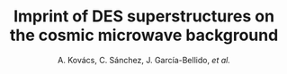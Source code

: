 ---
number: "22"
title: "Imprint of DES superstructures on the cosmic microwave background"
arxiv_link: "https://arxiv.org/abs/1610.00637"
arxiv_id: "1610.00637"
author: "A. Kov&aacute;cs, C. S&aacute;nchez, J. Garc&iacute;a-Bellido, <em>et al.</em>"
reviewed: True
journal: "MNRAS, 465, 4166 (2017)"
doi: "10.1093/mnras/stw2968"
---